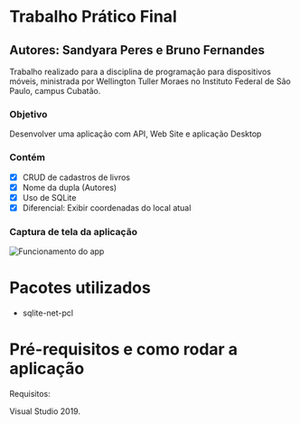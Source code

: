 # Trabalho Prático Final
## Autores: Sandyara Peres e Bruno Fernandes
Trabalho realizado para a disciplina de programação para dispositivos móveis, ministrada por Wellington Tuller Moraes no Instituto Federal de São Paulo, campus Cubatão.

### Objetivo
Desenvolver uma aplicação com API, Web Site e aplicação Desktop

### Contém
- [x] CRUD de cadastros de livros
- [x] Nome da dupla (Autores)
- [x] Uso de SQLite
- [x] Diferencial: Exibir coordenadas do local atual

### Captura de tela da aplicação

![Funcionamento do app](captura.gif)

# Pacotes utilizados

- sqlite-net-pcl

# Pré-requisitos e como rodar a aplicação

Requisitos:

Visual Studio 2019.